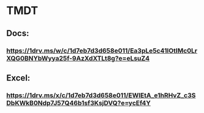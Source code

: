 # TMDT
## Docs: 
### https://1drv.ms/w/c/1d7eb7d3d658e011/Ea3pLe5c41lOtIMc0LrXQG0BNYbWyya25f-9AzXdXTLt8g?e=eLsuZ4
## Excel:
### https://1drv.ms/x/c/1d7eb7d3d658e011/EWlEtA_e1hRHvZ_c3SDbKWkB0Ndp7J57Q46b1sf3KsjDVQ?e=ycEf4Y
